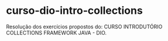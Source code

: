 # curso-dio-intro-collections
Resolução dos exercícios propostos do: CURSO INTRODUTÓRIO COLLECTIONS FRAMEWORK JAVA - DIO.
